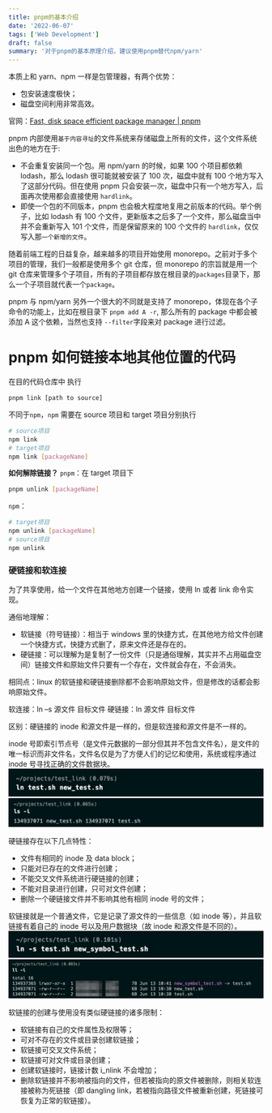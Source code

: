 ```yaml
---
title: pnpm的基本介绍
date: '2022-06-07'
tags: ['Web Development']
draft: false
summary: '对于pnpm的基本原理介绍，建议使用pnpm替代npm/yarn'
---
```


本质上和 yarn、npm 一样是包管理器，有两个优势：

- 包安装速度极快；
- 磁盘空间利用非常高效。

官网：[Fast, disk space efficient package manager | pnpm](https://pnpm.io/)

pnpm 内部使用`基于内容寻址`的文件系统来存储磁盘上所有的文件，这个文件系统出色的地方在于:

- 不会重复安装同一个包。用 npm/yarn 的时候，如果 100 个项目都依赖 lodash，那么 lodash 很可能就被安装了 100 次，磁盘中就有 100 个地方写入了这部分代码。但在使用 pnpm 只会安装一次，磁盘中只有一个地方写入，后面再次使用都会直接使用 `hardlink`。
- 即使一个包的不同版本，pnpm 也会极大程度地复用之前版本的代码。举个例子，比如 lodash 有 100 个文件，更新版本之后多了一个文件，那么磁盘当中并不会重新写入 101 个文件，而是保留原来的 100 个文件的 `hardlink`，仅仅写入那`一个新增的文件`。

随着前端工程的日益复杂，越来越多的项目开始使用 monorepo。之前对于多个项目的管理，我们一般都是使用多个 git 仓库，但 monorepo 的宗旨就是用一个 git 仓库来管理多个子项目，所有的子项目都存放在根目录的`packages`目录下，那么一个子项目就代表一个`package`。

pnpm 与 npm/yarn 另外一个很大的不同就是支持了 monorepo，体现在各个子命令的功能上，比如在根目录下 `pnpm add A -r`, 那么所有的 package 中都会被添加 A 这个依赖，当然也支持 `--filter`字段来对 package 进行过滤。

# pnpm 如何链接本地其他位置的代码

在目的代码仓库中 执行

```bash
pnpm link [path to source]
```

不同于`npm`，`npm` 需要在 source 项目和 target 项目分别执行

```bash
# source项目
npm link
# target项目
npm link [packageName]
```

**如何解除链接？**
`pnpm`：在 target 项目下

```bash
pnpm unlink [packageName]
```

`npm`：

```bash
# target项目
npm unlink [packageName]
# source项目
npm unlink
```

### 硬链接和软连接

为了共享使用，给一个文件在其他地方创建一个链接，使用 ln 或者 link 命令实现。

通俗地理解：

- 软链接（符号链接）：相当于 windows 里的快捷方式，在其他地方给文件创建一个快捷方式，快捷方式删了，原来文件还是存在的。
- 硬链接：可以理解为是复制了一份文件（只是通俗理解，其实并不占用磁盘空间）链接文件和原始文件只要有一个存在，文件就会存在，不会消失。

相同点：linux 的软链接和硬链接删除都不会影响原始文件，但是修改的话都会影响原始文件。

软连接：ln –s 源文件 目标文件
硬链接：ln 源文件 目标文件

区别：硬链接的 inode 和源文件是一样的，但是软连接和源文件是不一样的。

inode 号即索引节点号（是文件元数据的一部分但其并不包含文件名），是文件的唯一标识而非文件名，文件名仅是为了方便人们的记忆和使用，系统或程序通过 inode 号寻找正确的文件数据块。
![Pasted image 20230122184620.png](../images/Pasted-image-20230122184620.png)
![Pasted image 20230122184628.png](../images/Pasted-image-20230122184628.png)

硬链接存在以下几点特性：

- 文件有相同的 inode 及 data block；
- 只能对已存在的文件进行创建；
- 不能交叉文件系统进行硬链接的创建；
- 不能对目录进行创建，只可对文件创建；
- 删除一个硬链接文件并不影响其他有相同 inode 号的文件；

软链接就是一个普通文件，它是记录了源文件的一些信息（如 inode 等），并且软链接有着自己的 inode 号以及用户数据块（故 inode 和源文件是不同的）。
![Pasted image 20230122184640.png](../images/Pasted-image-20230122184640.png)
![Pasted image 20230122184647.png](../images/Pasted-image-20230122184647.png)

软链接的创建与使用没有类似硬链接的诸多限制：

- 软链接有自己的文件属性及权限等；
- 可对不存在的文件或目录创建软链接；
- 软链接可交叉文件系统；
- 软链接可对文件或目录创建；
- 创建软链接时，链接计数 i_nlink 不会增加；
- 删除软链接并不影响被指向的文件，但若被指向的原文件被删除，则相关软连接被称为死链接（即 dangling link，若被指向路径文件被重新创建，死链接可恢复为正常的软链接）。
